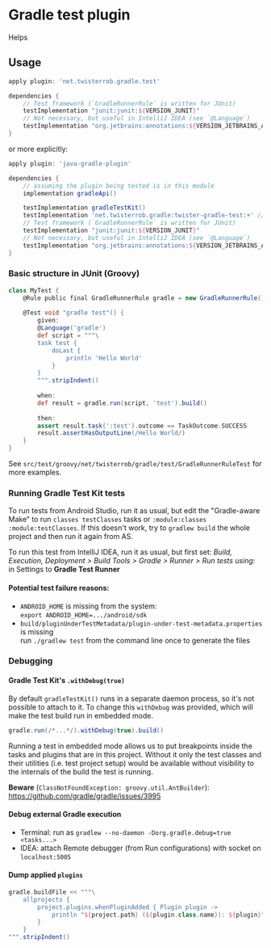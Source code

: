 # Gradle test plugin
Helps

## Usage

```groovy
apply plugin: 'net.twisterrob.gradle.test'

dependencies {
	// Test framework (`GradleRunnerRule` is written for JUnit)
	testImplementation "junit:junit:${VERSION_JUNIT}"
	// Not necessary, but useful in IntelliJ IDEA (see `@Language`)
	testImplementation "org.jetbrains:annotations:${VERSION_JETBRAINS_ANNOTATIONS}"
}
```

or more explicitly:
```groovy
apply plugin: 'java-gradle-plugin'

dependencies {
	// assuming the plugin being tested is in this module
	implementation gradleApi()

	testImplementation gradleTestKit()
	testImplementation 'net.twisterrob.gradle:twister-gradle-test:+' // replace version as needed
	// Test framework (`GradleRunnerRule` is written for JUnit)
	testImplementation "junit:junit:${VERSION_JUNIT}"
	// Not necessary, but useful in IntelliJ IDEA (see `@Language`)
	testImplementation "org.jetbrains:annotations:${VERSION_JETBRAINS_ANNOTATIONS}"
}
```

### Basic structure in JUnit (Groovy)
```groovy
class MyTest {
	@Rule public final GradleRunnerRule gradle = new GradleRunnerRule()
	
	@Test void "gradle test"() {
		given:
		@Language('gradle')
		def script = """\
		task test {
			doLast {
			    println 'Hello World'
			}
		}
		""".stripIndent()
	
		when:
		def result = gradle.run(script, 'test').build()
	
		then:
		assert result.task(':test').outcome == TaskOutcome.SUCCESS
		result.assertHasOutputLine(/Hello World/)
	}
}
```
See `src/test/groovy/net/twisterrob/gradle/test/GradleRunnerRuleTest` for more examples.

### Running Gradle Test Kit tests
To run tests from Android Studio, run it as usual, but edit the "Gradle-aware Make" to run `classes testClasses` tasks or `:module:classes :module:testClasses`.
If this doesn't work, try to `gradlew build` the whole project and then run it again from AS.

To run this test from IntelliJ IDEA, run it as usual, but first set: *Build, Execution, Deployment > Build Tools > Gradle > Runner > Run tests using:* in Settings to **Gradle Test Runner**

#### Potential test failure reasons:
 * `ANDROID_HOME` is missing from the system:  
   `export ANDROID_HOME=.../android/sdk`
 * `build/pluginUnderTestMetadata/plugin-under-test-metadata.properties` is missing  
   run `./gradlew test` from the command line once to generate the files


### Debugging

#### Gradle Test Kit's `.withDebug(true)`
By default `gradleTestKit()` runs in a separate daemon process, so it's not possible to attach to it. To change this `withDebug` was provided, which will make the test build run in embedded mode.
```groovy
gradle.run(/*...*/).withDebug(true).build()
```
Running a test in embedded mode allows us to put breakpoints inside the tasks and plugins that are in this project. Without it only the test classes and their utilities (i.e. test project setup) would be available without visibility to the internals of the build the test is running.

**Beware** (`ClassNotFoundException: groovy.util.AntBuilder`): https://github.com/gradle/gradle/issues/3995

#### Debug external Gradle execution
 * Terminal: run as `gradlew --no-daemon -Dorg.gradle.debug=true <tasks...>`
 * IDEA: attach Remote debugger (from Run configurations) with socket on `localhost:5005`

#### Dump applied `plugins`
```groovy
gradle.buildFile << """\
	allprojects {
		project.plugins.whenPluginAdded { Plugin plugin ->
			println "${project.path} (${plugin.class.name}): ${plugin}"
		}
	}
""".stripIndent()
```
